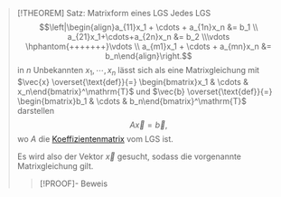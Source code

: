> [!THEOREM] Satz: Matrixform eines LGS
> Jedes LGS 
> $$\left|\begin{align}a_{11}x_1 + \cdots + a_{1n}x_n &= b_1 \\ a_{21}x_1+\cdots+a_{2n}x_n &= b_2 \\\vdots \hphantom{+++++++}\vdots \\ a_{m1}x_1 + \cdots + a_{mn}x_n &= b_n\end{align}\right.$$
> in $n$ Unbekannten $x_1, \cdots, x_n$ lässt sich als eine Matrixgleichung mit $\vec{x} \overset{\text{def}}{=} \begin{bmatrix}x_1 & \cdots & x_n\end{bmatrix}^\mathrm{T}$ und $\vec{b} \overset{\text{def}}{=} \begin{bmatrix}b_1 & \cdots & b_n\end{bmatrix}^\mathrm{T}$ darstellen
> $$A\vec{x} = \vec{b},$$
> wo $A$ die [Koeffizientenmatrix](Koeffizientenmatrix.md) vom LGS ist.
> 
> Es wird also der Vektor $\vec{x}$ gesucht, sodass die vorgenannte Matrixgleichung gilt.
> > [!PROOF]- Beweis